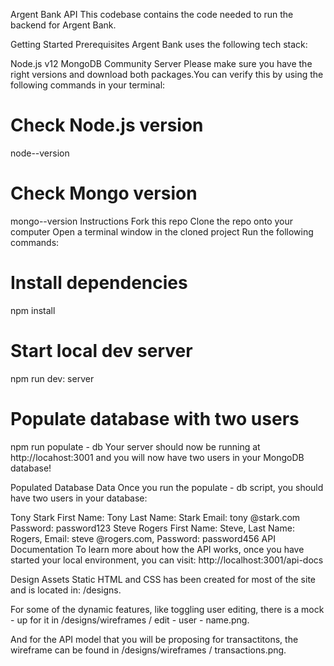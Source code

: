 Argent Bank API
This codebase contains the code needed to run the backend for Argent Bank.

Getting Started
Prerequisites
Argent Bank uses the following tech stack:

Node.js v12
MongoDB Community Server
Please make sure you have the right versions and download both packages.You can verify this by using the following commands in your terminal:

# Check Node.js version
node--version

# Check Mongo version
mongo--version
Instructions
Fork this repo
Clone the repo onto your computer
Open a terminal window in the cloned project
Run the following commands:
# Install dependencies
npm install

# Start local dev server
npm run dev: server

# Populate database with two users
npm run populate - db
Your server should now be running at http://locahost:3001 and you will now have two users in your MongoDB database!

Populated Database Data
Once you run the populate - db script, you should have two users in your database:

Tony Stark
First Name: Tony
Last Name: Stark
Email: tony @stark.com
Password: password123
Steve Rogers
First Name: Steve,
    Last Name: Rogers,
        Email: steve @rogers.com,
Password: password456
API Documentation
To learn more about how the API works, once you have started your local environment, you can visit: http://localhost:3001/api-docs

Design Assets
Static HTML and CSS has been created for most of the site and is located in: /designs.

For some of the dynamic features, like toggling user editing, there is a mock - up for it in /designs/wireframes / edit - user - name.png.

And for the API model that you will be proposing for transactitons, the wireframe can be found in /designs/wireframes / transactions.png.